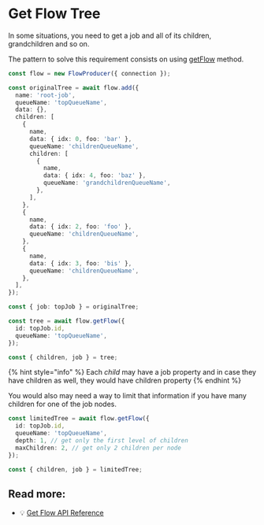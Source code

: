 # Get Flow Tree

In some situations, you need to get a job and all of its children, grandchildren and so on.

The pattern to solve this requirement consists on using [getFlow](https://api.docs.bullmq.io/classes/FlowProducer.html#getFlow) method.

```typescript
const flow = new FlowProducer({ connection });

const originalTree = await flow.add({
  name: 'root-job',
  queueName: 'topQueueName',
  data: {},
  children: [
    {
      name,
      data: { idx: 0, foo: 'bar' },
      queueName: 'childrenQueueName',
      children: [
        {
          name,
          data: { idx: 4, foo: 'baz' },
          queueName: 'grandchildrenQueueName',
        },
      ],
    },
    {
      name,
      data: { idx: 2, foo: 'foo' },
      queueName: 'childrenQueueName',
    },
    {
      name,
      data: { idx: 3, foo: 'bis' },
      queueName: 'childrenQueueName',
    },
  ],
});

const { job: topJob } = originalTree;

const tree = await flow.getFlow({
  id: topJob.id,
  queueName: 'topQueueName',
});

const { children, job } = tree;
```

{% hint style="info" %}
Each _child_ may have a job property and in case they have children as well, they would have children property
{% endhint %}

You would also may need a way to limit that information if you have many children for one of the job nodes.

```typescript
const limitedTree = await flow.getFlow({
  id: topJob.id,
  queueName: 'topQueueName',
  depth: 1, // get only the first level of children
  maxChildren: 2, // get only 2 children per node
});

const { children, job } = limitedTree;
```

## Read more:

- 💡 [Get Flow API Reference](https://api.docs.bullmq.io/classes/FlowProducer.html#getFlow)
